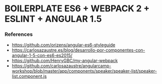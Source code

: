 # BOILERPLATE ES6 + WEBPACK 2 + ESLINT + ANGULAR 1.5 

### References
* https://github.com/orizens/angular-es6-styleguide
* https://carlosazaustre.es/blog/desarrollo-por-componentes-con-angular-1-5-con-es6-es2015/
* https://github.com/HenryGBC/my-angular-webpack
* https://github.com/carlosazaustre/angularcamp-workshop/blob/master/app/components/speaker/speaker-list/speaker-list.component.js
